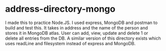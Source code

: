 # address-directory-mongo

I made this to practice Node.JS. 
I used express, MongoDB and postman to build and test this. 
It takes in address and the name of the person and stores it in MongoDB atlas. User can add, view, update and delete 1 or delete all entries from the DB. 
A similar version of this directory exists which uses readLine and filesystem instead of express and MongoDB.

